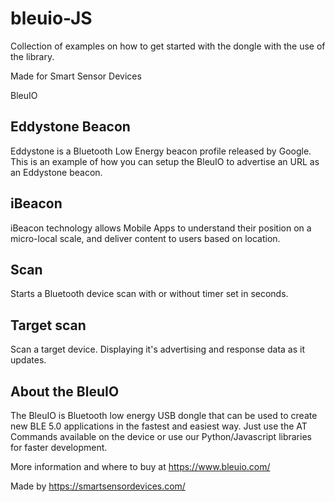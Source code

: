 # bleuio-JS

Collection of examples on how to get started with the dongle with the use of the library.

Made for Smart Sensor Devices

BleuIO




## Eddystone Beacon


Eddystone is a Bluetooth Low Energy beacon profile released by Google. This is an example of how you can setup the BleuIO to advertise an URL as an Eddystone beacon.



## iBeacon


iBeacon technology allows Mobile Apps to understand their position on a micro-local scale, and deliver content to users based on location.



## Scan


Starts a Bluetooth device scan with or without timer set in seconds.



## Target scan


Scan a target device. Displaying it's advertising and response data as it updates.



## About the BleuIO
The BleuIO is Bluetooth low energy USB dongle that can be used to create new BLE 5.0 applications in the fastest and easiest way. Just use the AT Commands available on the device or use our Python/Javascript libraries for faster development.


More information and where to buy at https://www.bleuio.com/


Made by https://smartsensordevices.com/
